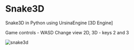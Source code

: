 # Snake3D
Snake3D in Python using UrsinaEngine [3D Engine]

Game controls - WASD
Change view 2D, 3D - keys 2 and 3

![snake3d](screenshot/0.jpg "snake3d")